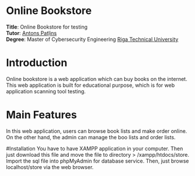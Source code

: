 # Online Bookstore
**Title**: Online Bookstore for testing <br>
**Tutor**: [Antons Patļins](https://ortus.rtu.lv/science/en/experts/5551) <br>
**Degree**: Master of Cybersecurity Engineering [Riga Technical University](https://www.rtu.lv/en) <br>


# Introduction
Online bookstore is a web application which can buy books on the internet. This web application is built for educational purpose, which is for web application scanning tool testing. 

# Main Features
In this web application, users can browse book lists and make order online. On the other hand, the admin can manage the boo lists and order lists. 

#Installation
You have to have XAMPP application in your computer. Then just download this file and move the file to directory > /xampp/htdocs/store.
Import the sql file into phpMyAdmin for database service. 
Then, just browse localhost/store via the web browser. 
